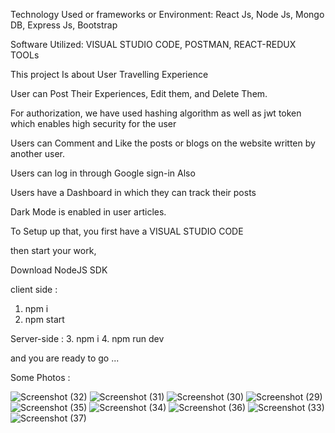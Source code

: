 

Technology Used or frameworks or Environment: React Js, Node Js, Mongo DB, Express Js, Bootstrap

Software Utilized: VISUAL STUDIO CODE, POSTMAN, REACT-REDUX TOOLs

This project Is about User Travelling Experience

User can Post Their Experiences, Edit them, and Delete Them.

For authorization, we have used hashing algorithm as well as jwt token which enables high security for the user

Users can Comment and Like the posts or blogs on the website written by another user.

Users can log in through Google sign-in Also

Users have a Dashboard in which they can track their posts

Dark Mode is enabled in user articles.

To Setup up that, you first have a VISUAL STUDIO CODE 

then start your work, 

Download NodeJS SDK

client side  :
1. npm i
2. npm start

Server-side : 
3. npm i
4. npm run dev


and you are ready to go ... 



Some Photos :


![Screenshot (32)](https://github.com/gaganbansal-geek/khojYatri-TravelThread/assets/76611617/eb8a5cbf-029b-45ce-946d-7f6ee5196602)
![Screenshot (31)](https://github.com/gaganbansal-geek/khojYatri-TravelThread/assets/76611617/e1975d5d-1d27-4c91-b7ea-5a00849692e9)
![Screenshot (30)](https://github.com/gaganbansal-geek/khojYatri-TravelThread/assets/76611617/426eb8af-6bf0-4c71-bbd0-6db95913f051)
![Screenshot (29)](https://github.com/gaganbansal-geek/khojYatri-TravelThread/assets/76611617/954f393a-cf98-4dcc-a2dc-0fa33f43ebc4)
![Screenshot (35)](https://github.com/gaganbansal-geek/khojYatri-TravelThread/assets/76611617/c37f90ff-7833-4162-8a81-4b47621fa365)
![Screenshot (34)](https://github.com/gaganbansal-geek/khojYatri-TravelThread/assets/76611617/97a1b7c4-161a-4686-8178-53455017a6d1)
![Screenshot (36)](https://github.com/gaganbansal-geek/khojYatri-TravelThread/assets/76611617/77ca2299-8072-4b7a-acac-b7b4869007f6)
![Screenshot (33)](https://github.com/gaganbansal-geek/khojYatri-TravelThread/assets/76611617/dcb4d17d-7310-409c-9c37-221c3bf5021e)
![Screenshot (37)](https://github.com/gaganbansal-geek/khojYatri-TravelThread/assets/76611617/362b3c85-318f-4d9e-b4e9-b51243039f26)






